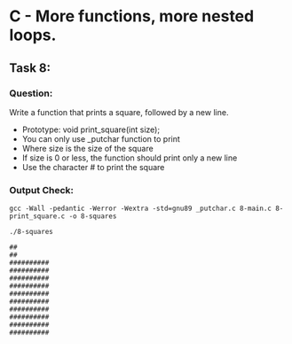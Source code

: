 # C - More functions, more nested loops.

## Task 8:
### Question:
Write a function that prints a square, followed by a new line.

- Prototype: void print_square(int size);
- You can only use _putchar function to print
- Where size is the size of the square
- If size is 0 or less, the function should print only a new line
- Use the character # to print the square

### Output Check:
`gcc -Wall -pedantic -Werror -Wextra -std=gnu89 _putchar.c 8-main.c 8-print_square.c -o 8-squares`

`./8-squares`

```
##
##
##########
##########
##########
##########
##########
##########
##########
##########
##########
##########
```
